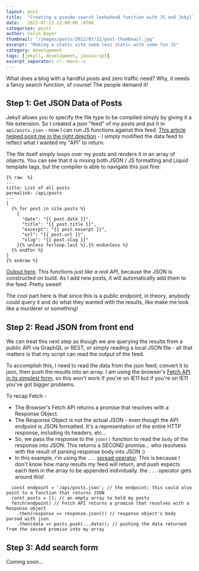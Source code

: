 ```yaml
---
layout: post
title:  "Creating a pseudo-search lookahead function with JS and Jekyll"
date:   2022-07-12 12:00:00 -0700
categories: posts
author: Colin Bayer
thumbnail: "/images/posts/2022/07/12/post-thumbnail.jpg"
excerpt: "Making a static site seem less static with some fun JS"
category: development
tags: [jekyll, development, javascript]
excerpt_separator: <!--more-->
---
```


What does a blog with a handful posts and zero traffic need? Why, it needs a fancy search function, of course! The people demand it!


## Step 1: Get JSON Data of Posts

Jekyll allows you to specify the file type to be compiled simply by giving it a file extension. So I created a json "feed" of my posts and put it in `api/posts.json` - now I can run JS functions against this feed. [This article helped point me in the right direction](https://linguinecode.com/post/how-to-convert-jekyll-data-into-json) - I simply modified the data feed to reflect what I wanted my "API" to return.

The file itself simply loops over my posts and renders it in an array of objects. You can see that it is mixing both JSON / JS formatting and Liquid template tags, but the compiler is able to navigate this just fine:

```
{% raw  %}
---
title: List of all posts
permalink: /api/posts
---
[
  {% for post in site.posts %}
    {
      "date": "{{ post.date }}",
      "title": "{{ post.title }}",
      "excerpt": "{{ post.excerpt }}",
      "url": "{{ post.url }}",
      "slug": "{{ post.slug }}"
    }{% unless forloop.last %},{% endunless %}
  {% endfor %}
]
{% endraw %}
```
<a href="/api/posts.json">Output here</a>.  This functions *just like a real API*, because the JSON is constructed on build. As I add new posts, it will automatically add them to the feed. Pretty sweet!

The cool part here is that since this is a public endpoint, in theory, anybody could query it and do what they wanted with the results, like make me look like a murderer or something!

## Step 2: Read JSON from front end

We can treat this next step as though we are querying the results from a public API via GraphQL or REST, or simply reading a local JSON file - all that matters is that my script can read the output of the feed.

To accomplish this, I need to read the data from the json feed; convert it to json, then push the results into an array.  I am using the browser's <a href="https://developer.mozilla.org/en-US/docs/Web/API/Fetch_API/Using_Fetch" target="_blank">Fetch API in its simplest form</a>, so this won't work if you're on IE11 but if you're on IE11 you've got bigger problems.

To recap Fetch - 
* The Browser's Fetch API returns a promise that resolves with a Response Object.
* The Response Object is not the actual JSON - even though the API endpoint is JSON formatted. It's a representation of the entire HTTP response, including its headers, etc...
* So, we pass the response to the `json()` function to read the `body` of the response into JSON. This returns a SECOND promise... who resolvess with the result of parsing response body into JSON :)
* In this example, i'm using the `...` <a href="https://developer.mozilla.org/en-US/docs/Web/JavaScript/Reference/Operators/Spread_syntax" target="_blank">spread operator</a>. This is because I don't know how many results my feed will return, and push expects each item in the array to be appended individually. the `...` operator gets around this!

```
  const endpoint = '/api/posts.json'; // the endpoint; this could also point to a function that returns JSON
  const posts = []; // an empty array to hold my posts
  fetch(endpoint) // Fetch API returns a promise that resolves with a Response object
    .then(response => response.json()) // response object's body parsed with json
    .then(data => posts.push(...data)); // pushing the data returned from the second promise into my array
```

## Step 3: Add search form

Coming soon...